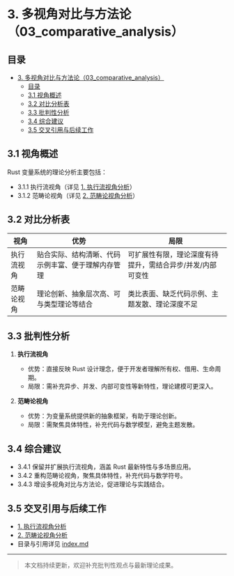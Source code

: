 # 3. 多视角对比与方法论（03_comparative_analysis）

## 目录

- [3. 多视角对比与方法论（03\_comparative\_analysis）](#3-多视角对比与方法论03_comparative_analysis)
  - [目录](#目录)
  - [3.1 视角概述](#31-视角概述)
  - [3.2 对比分析表](#32-对比分析表)
  - [3.3 批判性分析](#33-批判性分析)
  - [3.4 综合建议](#34-综合建议)
  - [3.5 交叉引用与后续工作](#35-交叉引用与后续工作)

## 3.1 视角概述

Rust 变量系统的理论分析主要包括：

- 3.1.1 执行流视角（详见 [1. 执行流视角分析](01_execution_flow.md)）
- 3.1.2 范畴论视角（详见 [2. 范畴论视角分析](02_category_theory.md)）

## 3.2 对比分析表

| 视角         | 优势                                                         | 局限                                                         |
|--------------|--------------------------------------------------------------|--------------------------------------------------------------|
| 执行流视角   | 贴合实际、结构清晰、代码示例丰富、便于理解内存管理           | 可扩展性有限，理论深度有待提升，需结合异步/并发/内部可变性   |
| 范畴论视角   | 理论创新、抽象层次高、可与类型理论等结合                     | 类比表面、缺乏代码示例、主题发散、理论深度不足               |

## 3.3 批判性分析

1. **执行流视角**
   - 优势：直接反映 Rust 设计理念，便于开发者理解所有权、借用、生命周期。
   - 局限：需补充异步、并发、内部可变性等新特性，理论建模可更深入。

2. **范畴论视角**
   - 优势：为变量系统提供新的抽象框架，有助于理论创新。
   - 局限：需聚焦具体特性，补充代码与数学模型，避免主题发散。

## 3.4 综合建议

- 3.4.1 保留并扩展执行流视角，涵盖 Rust 最新特性与多场景应用。
- 3.4.2 重构范畴论视角，聚焦具体特性，补充代码与数学符号。
- 3.4.3 增设多视角对比与方法论，促进理论与实践结合。

## 3.5 交叉引用与后续工作

- [1. 执行流视角分析](01_execution_flow.md)
- [2. 范畴论视角分析](02_category_theory.md)
- 目录与引用详见 [index.md](index.md)

---

> 本文档持续更新，欢迎补充批判性观点与最新理论成果。
